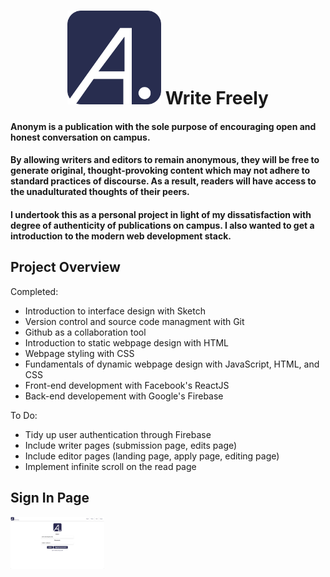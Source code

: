 <h1 align='center' color='#282D4F'>
<img src="src/images/AnonymLogo.svg" width="150"> Write Freely
</h1>

#### Anonym is a publication with the sole purpose of encouraging open and honest conversation on campus.

#### By allowing writers and editors to remain anonymous, they will be free to generate original, thought-provoking content which may not adhere to standard practices of discourse. As a result, readers will have access to the unadulturated thoughts of their peers.

#### I undertook this as a personal project in light of my dissatisfaction with degree of authenticity of publications on campus. I also wanted to get a introduction to the modern web development stack. 

## Project Overview

Completed: 
* Introduction to interface design with Sketch
* Version control and source code managment with Git
* Github as a collaboration tool
* Introduction to static webpage design with HTML
* Webpage styling with CSS
* Fundamentals of dynamic webpage design with JavaScript, HTML, and CSS
* Front-end development with Facebook's ReactJS
* Back-end developement with Google's Firebase


To Do: 
* Tidy up user authentication through Firebase
* Include writer pages (submission page, edits page)
* Include editor pages (landing page, apply page, editing page)
* Implement infinite scroll on the read page 

## Sign In Page 

<img src="src/images/signinpage.png" width="150"> 

